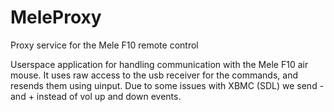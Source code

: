 MeleProxy
=========

Proxy service for the Mele F10 remote control

Userspace application for handling communication with the Mele F10 air mouse.
It uses raw access to the usb receiver for the commands, and resends them using uinput.
Due to some issues with XBMC (SDL) we send - and + instead of vol up and down events.

